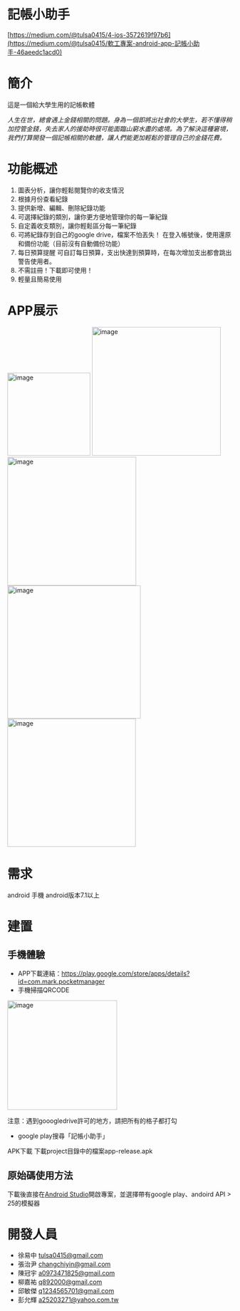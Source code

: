 # 記帳小助手
[https://medium.com/@tulsa0415/4-ios-3572619f97b6](https://medium.com/@tulsa0415/軟工專案-android-app-記帳小助手-46aeedc1acd0)
# 簡介
這是一個給大學生用的記帳軟體

*人生在世，總會遇上金錢相關的問題。身為一個即將出社會的大學生，若不懂得稍加控管金錢，失去家人的援助時很可能面臨山窮水盡的處境。為了解決這種窘境，我們打算開發一個記帳相關的軟體，讓人們能更加輕鬆的管理自己的金錢花費。*

# 功能概述
1. 圖表分析，讓你輕鬆閱覽你的收支情況
2. 根據月份查看紀錄
3. 提供新增、編輯、刪除紀錄功能
4. 可選擇紀錄的類別，讓你更方便地管理你的每一筆紀錄
5. 自定義收支類別，讓你輕鬆區分每一筆紀錄
6. 可將紀錄存到自己的google drive，檔案不怕丟失！
    在登入帳號後，使用還原和備份功能（目前沒有自動備份功能）
4. 每日預算提醒
    可自訂每日預算，支出快達到預算時，在每次增加支出都會跳出警告使用者。
5. 不需註冊！下載即可使用！
6. 輕量且簡易使用

# APP展示
<img width="186" alt="image" src="https://user-images.githubusercontent.com/51476624/150731964-79575c82-8ae4-4be3-bb85-1eb5bc5eacc7.png">
<img width="289" alt="image" src="https://user-images.githubusercontent.com/51476624/150731974-ae215362-95da-4baf-9609-2d33b24ad4ac.png">
<img width="289" alt="image" src="https://user-images.githubusercontent.com/51476624/150731984-2cec72bd-8a32-46d7-8ed4-7c794b0e1609.png">
<img width="299" alt="image" src="https://user-images.githubusercontent.com/51476624/150731992-bd64a6d6-c34a-4e55-873a-bf27200e20c7.png">
<img width="288" alt="image" src="https://user-images.githubusercontent.com/51476624/150731998-e3c0e092-084d-4e8e-87d3-2d9f8d2ea113.png">


# 需求
android 手機 
android版本7.1以上

# 建置
## 手機體驗
- APP下載連結：https://play.google.com/store/apps/details?id=com.mark.pocketmanager
- 手機掃描QRCODE
<img width="246" alt="image" src="https://user-images.githubusercontent.com/51476624/150726732-7d5d36d6-a764-4e2c-9ba0-88b626991d7f.png">


注意：遇到gooogledrive許可的地方，請把所有的格子都打勾
- google play搜尋「記帳小助手」

APK下載
下載project目錄中的檔案app-release.apk

## 原始碼使用方法
下載後直接在[Android Studio](https://developer.android.com/studio)開啟專案，並選擇帶有google play、andoird API > 25的模擬器


# 開發人員
- 徐易中 tulsa0415@gmail.com
- 張治尹 changchiyin@gmail.com
- 陳冠宇 a0973471825@gmail.com
- 柳嘉祐 q892000@gmail.com
- 邱敏傑 q1234565701@gmail.com
- 彭允輝 a25203271@yahoo.com.tw

